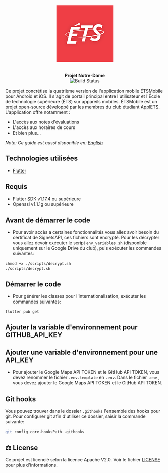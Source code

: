 <div align="center">
  <img src="https://raw.githubusercontent.com/ApplETS/Notre-Dame/master/docs/images/ETS_logo.png" />
  <p>
    <br /><strong>Projet Notre-Dame</strong>
    <br />
    <a href="https://travis-ci.org/ApplETS/Notre-Dame" style="text-decoration: none;">
        <img src="https://travis-ci.com/ApplETS/Notre-Dame.svg?branch=master" alt="Build Status"/>
    </a>
    <br />
  </p>
</div>

Ce projet concrétise la quatrième version de l'application mobile ÉTSMobile pour Android et iOS. Il s'agit de portail principal entre l'utilisateur et l'École de technologie supérieure (ÉTS) sur appareils mobiles. ÉTSMobile est un projet open-source développé par les membres du club étudiant ApplETS. L'application offre notamment :

* L'accès aux notes d'évaluations
*  L'accès aux horaires de cours
*  Et bien plus...

_Note: Ce guide est aussi disponible en: [English](https://github.com/ApplETS/Notre-Dame/blob/master/README.md)_

## Technologies utilisées

* [Flutter](https://flutter.dev)

## Requis

- Flutter SDK v1.17.4 ou supérieure
- Openssl v1.1.1g ou supérieure

## Avant de démarrer le code

- Pour avoir accès a certaines fonctionnalités vous allez avoir besoin du certificat de SignetsAPI, ces fichiers sont encrypté.
  Pour les décrypter vous allez devoir exécuter le script `env_variables.sh` (disponible uniquement sur le Google Drive du club), puis exécuter les commandes suivantes:
```
chmod +x ./scripts/decrypt.sh
./scripts/decrypt.sh
```

## Démarrer le code

- Pour générer les classes pour l'internationalisation, exécuter les commandes suivantes:
```
flutter pub get
```
## Ajouter la variable d'environnement pour GITHUB_API_KEY

## Ajouter une variable d'environnement pour une API_KEY
- Pour ajouter le Google Maps API TOKEN et le GitHub API TOKEN, vous devez renommer le fichier `.env.template` en `.env`.
Dans le fichier `.env` , vous devez ajouter le Google Maps API TOKEN et le GitHub API TOKEN.


## Git hooks

Vous pouvez trouver dans le dossier `.githooks` l'ensemble des hooks pour git. Pour configurer git afin d'utiliser ce dossier, saisir la commande suivante:
```bash
git config core.hooksPath .githooks
```

## ⚖️ License
Ce projet est licencié selon la licence Apache V2.0. Voir le fichier [LICENSE](https://github.com/ApplETS/Notre-Dame/blob/master/LICENSE) pour plus d'informations.
